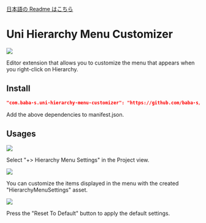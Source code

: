 [日本語の Readme はこちら](https://github.com/baba-s/UniHierarchyMenuCustomizer/blob/master/README_JP.md)  

# Uni Hierarchy Menu Customizer

![](https://cdn-ak.f.st-hatena.com/images/fotolife/b/baba_s/20200203/20200203194906.png)

Editor extension that allows you to customize the menu that appears when you right-click on Hierarchy.  

## Install

```json
"com.baba-s.uni-hierarchy-menu-customizer": "https://github.com/baba-s/UniHierarchyMenuCustomizer.git",
```

Add the above dependencies to manifest.json.  

## Usages

![](https://cdn-ak.f.st-hatena.com/images/fotolife/b/baba_s/20200203/20200203194910.png)

Select "+> Hierarchy Menu Settings" in the Project view.  

![](https://cdn-ak.f.st-hatena.com/images/fotolife/b/baba_s/20200203/20200203194913.png)

You can customize the items displayed in the menu with the created "HierarchyMenuSettings" asset.  

![](https://cdn-ak.f.st-hatena.com/images/fotolife/b/baba_s/20200203/20200203194915.png)

Press the "Reset To Default" button to apply the default settings.  